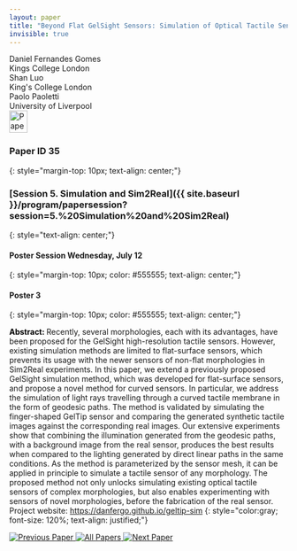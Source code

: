 ```yaml
---
layout: paper
title: "Beyond Flat GelSight Sensors: Simulation of Optical Tactile Sensors of Complex Morphologies for Sim2Real Learning"
invisible: true
---
```

<div class="paper-authors">
<div class="paper-author-box">
    <div class="paper-author-name">Daniel Fernandes Gomes</div>
    <div class="paper-author-uni">Kings College London</div>
</div>
<div class="paper-author-box">
    <div class="paper-author-name">Shan Luo</div>
    <div class="paper-author-uni">King's College London</div>
</div>
<div class="paper-author-box">
    <div class="paper-author-name">Paolo Paoletti</div>
    <div class="paper-author-uni">University of Liverpool</div>
</div>

</div><div class="paper-pdf">
<div> <a href="http://www.roboticsproceedings.org/rss19/p035.pdf"><img src="{{ site.baseurl }}/images/paper_link.png" alt="Paper Website" width = "33"  height = "40"/></a> </div>
</div>

### Paper ID 35
{: style="margin-top: 10px; text-align: center;"}

### [Session 5. Simulation and Sim2Real]({{ site.baseurl }}/program/papersession?session=5.%20Simulation%20and%20Sim2Real)
{: style="text-align: center;"}

#### Poster Session Wednesday, July 12
{: style="margin-top: 10px; color: #555555; text-align: center;"}

#### Poster 3
{: style="margin-top: 10px; color: #555555; text-align: center;"}

<b style="color: black;">Abstract: </b>Recently, several morphologies, each with its advantages, have been proposed for the GelSight high-resolution tactile sensors. However, existing simulation methods are limited to flat-surface sensors, which prevents its usage with the newer sensors of non-flat morphologies in Sim2Real experiments. In this paper, we extend a previously proposed GelSight simulation method, which was developed for flat-surface sensors, and propose a novel method for curved sensors. In particular, we address the simulation of light rays travelling through a curved tactile membrane in the form of geodesic paths. The method is validated by simulating the finger-shaped GelTip sensor and comparing the generated synthetic tactile images against the corresponding real images. Our extensive experiments show that combining the illumination generated from the geodesic paths, with a background image from the real sensor, produces the best results when compared to the lighting generated by direct linear paths in the same conditions. As the method is parameterized by the sensor mesh, it can be applied in principle to simulate a tactile sensor of any morphology.  The proposed method not only unlocks simulating existing optical tactile sensors of complex morphologies, but also enables experimenting with sensors of novel morphologies, before the fabrication of the real sensor.
Project website: https://danfergo.github.io/geltip-sim
{: style="color:gray; font-size: 120%; text-align: justified;"}


<div class="paper-menu">
<a href="{{ site.baseurl }}/program/papers/034/"> <img src="{{ site.baseurl }}/images/previous_paper_icon.png" alt="Previous Paper" title="Previous Paper"/> </a>
<a href="{{ site.baseurl }}/program/papers"><img src="{{ site.baseurl }}/images/overview_icon.png" alt="All Papers" title="All Papers"/> </a>
<a href="{{ site.baseurl }}/program/papers/036/"> <img src="{{ site.baseurl }}/images/next_paper_icon.png" alt="Next Paper" title="Next Paper"/> </a>

</div>
